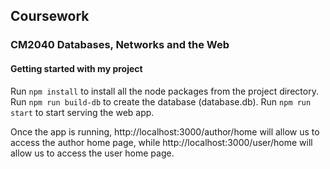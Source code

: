 ##  Coursework ##
### CM2040 Databases, Networks and the Web ###

#### Getting started with my project ####

Run ```npm install``` to install all the node packages from the project directory.
Run ```npm run build-db``` to create the database (database.db).
Run ```npm run start``` to start serving the web app.

Once the app is running, 
http://localhost:3000/author/home
will allow us to access the author home page, while
http://localhost:3000/user/home
will allow us to access the user home page.
